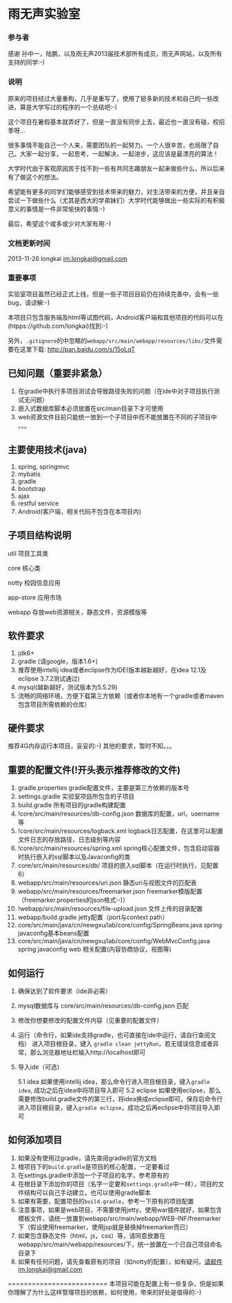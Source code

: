 雨无声实验室
========================

### 参与者
感谢 孙中一，陆鹏，以及雨无声2013届技术部所有成员，雨无声网站，以及所有支持的同学:-)

### 说明
原来的项目经过大量重构，几乎是重写了，使用了挺多新的技术和自己的一些改进，算是大学写过的程序的一个总结吧:-)

这个项目在暑假基本就弄好了，但是一直没有同步上去，最近也一直没有碰，校招季呀...

很多事情不能自己一个人来，需要团队的一起努力。一个人很辛苦，也局限了自己。大家一起分享，一起思考，一起解决，一起进步，这应该是最漂亮的算法！

大学时代由于客观原因苦于找不到一些有共同志趣朋友一起来做些什么，所以后来有了做这个的想法。

希望能有更多的同学们能够感受到技术带来的魅力，对生活带来的方便，并且亲自尝试一下做些什么（尤其是西大的学弟妹们）大学时代能够做出一些实际的有积极意义的事情是一件非常愉快的事情:-)

最后，希望这个或多或少对大家有用:-)

### 文档更新时间
2013-11-26 longkai im.longkai@gmail.com

### 重要事项
实验室项目虽然已经正式上线，但是一些子项目目前仍在持续完善中，会有一些bug，请谅解:-)

本项目只包含服务端及html等试图代码，Android客户端和其他项目的代码可以在(htpps://github.com/longkai)找到:-)

另外，``.gitignore``的中忽略的``webapp/src/main/webapp/resources/libs/``文件需要在这里下载: http://pan.baidu.com/s/15oLqT
## 已知问题（重要非紧急）
1. 在gradle中执行多项目测试会导致路径失败的问题（在ide中对子项目执行测试无问题）
2. 嵌入式数据库脚本必须放置在src/main目录下才可使用
3. web资源文件目前只能统一放到一个子项目中而不能放置在不同的子项目中
。。。

## 主要使用技术(java)
1. spring, springmvc
2. mybatis
3. gradle
4. bootstrap
5. ajax
6. restful service
7. Android(客户端，相关代码不包含在本项目内)

## 子项目结构说明
util 项目工具类

core 核心类

notty 校园信息应用

app-store 应用市场

webapp 存放web资源相关，静态文件，资源模版等

## 软件要求
1. jdk6+
2. gradle (请google，版本1.6+)
3. 推荐使用intellij idea或者eclipse作为IDE(版本越新越好，在idea 12.1及eclipse 3.7.2测试通过)
4. mysql(越新越好，测试版本为5.5.29)
5. 流畅的网络环境，方便下载第三方依赖（或者你本地有一个gradle或者maven包含项目所需依赖的仓库）

## 硬件要求
推荐4G内存运行本项目，妥妥的:-)
其他的要求，暂时不知。。。

## 重要的配置文件(!开头表示推荐修改的文件)
1. gradle.properties gradle配置文件，主要是第三方依赖的版本号
2. settings.gradle 实验室项目所包含的子项目
3. build.gradle 所有项目的gradle构建配置
4. !core/src/main/resources/db-config.json 数据库的配置，url，username等
5. !core/src/main/resources/logback.xml logback日志配置，在这里可以配置文件日志的存放路径，日志级别等内容
6. !core/src/main/resources/spring.xml spring核心配置文件，包含启动容器时执行嵌入的sql脚本以及Javaconfig的类
7. core/src/main/resources/db/ 项目的嵌入sql脚本（在运行时执行，见配置6）
8. webapp/src/main/resources/uri.json 静态uri与视图文件的匹配表
9. webapp/src/main/resources/freemarker.json freemarker模版配置（freemarker.properties的json格式:-)）
10. !webapp/src/main/resources/file-upload.json 文件上传的目录配置
11. webapp/build.gradle jetty配置（port与context path）
11. core/src/main/java/cn/newgxu/lab/core/config/SpringBeans.java spring javaconfig基本beans配置
12. core/src/main/java/cn/newgxu/lab/core/config/WebMvcConfig.java spring javaconfig web 相关配置(内容协商协议，视图等)

## 如何运行
1. 确保达到了软件要求（ide非必需）
2. mysql数据库与 core/src/main/resources/db-config.json 匹配
3. 修改你想要修改的配置文件内容（见重要的配置文件）
4. 运行（命令行，如果ide支持gradle，也可直接在ide中运行，请自行查阅文档）
    进入项目根目录，键入 `gradle clean jettyRun`，若无错误信息或者异常，那么浏览器地址栏输入http://localhost即可
5. 导入ide（可选）

    5.1 idea 如果使用intellij idea，那么命令行进入项目根目录，键入`gradle idea`, 成功之后在idea中将项目导入即可
    5.2 eclipse 如果使用eclipse，那么需要修改build.gradle文件的第三行，将idea换成eclipse即可，保存后命令行进入项目根目录，键入`gradle eclipse`，成功之后再eclipse中将项目导入即可

## 如何添加项目
1. 如果没有使用过gradle，请先查阅gradle的官方文档
2. 根项目下的`build.gradle`是项目的核心配置，一定要看过
3. 在settings.gradle中添加一个子项目的名字，参考原有的
4. 在根目录下添加你的项目（名字一定要和`settings.gradle`中一样），项目的文件结构可以自己手动建立，也可以使用gradle脚本
5. 如果有需要，配置项目的`build.gradle`，参考一下原有的项目配置
6. 注意事项，如果是web项目，不需要使用jetty，使用war插件就好，如果包含模板文件，请统一放置到webapp/src/main/webapp/WEB-INF/freemarker下（假设使用freemarker，使用jsp就是替换掉freemarker而已）
7. 如果包含静态文件（html，js，css）等，请同意放置在webapp/src/main/webapp/resources/下，统一放置在一个已自己项目命名目录下
8. 如果有任何问题，请先查看原有的项目（如notty的配置），如有疑问，请邮件im.longkai@gmail.com

=========================
本项目可能在配置上有一些复杂，但是如果你理解了为什么这样管理项目的依赖，如何使用，带来的好处是值得的:-)
